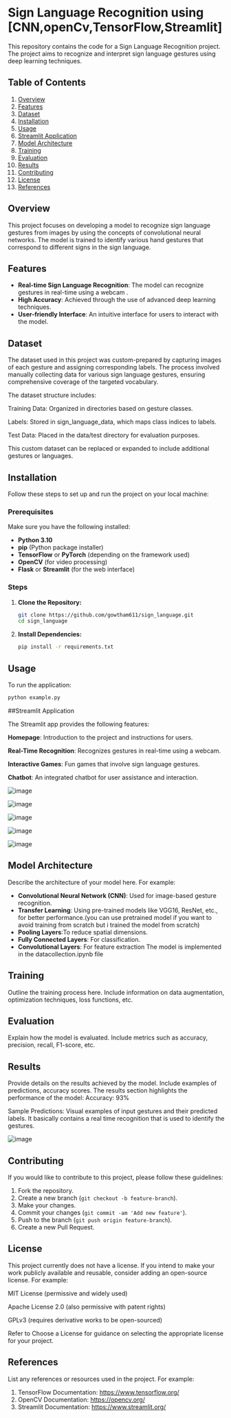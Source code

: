
# Sign Language Recognition using [CNN,openCv,TensorFlow,Streamlit]

This repository contains the code for a Sign Language Recognition project. The project aims to recognize and interpret sign language gestures using deep learning techniques.

## Table of Contents

1. [Overview](#overview)
2. [Features](#features)
3. [Dataset](#dataset)
4. [Installation](#installation)
5. [Usage](#usage)
6. [Streamlit Application](#streamlit-application)
7. [Model Architecture](#model-architecture)
8. [Training](#training)
9. [Evaluation](#evaluation)
10. [Results](#results)
11. [Contributing](#contributing)
12. [License](#license)
13. [References](#references)

## Overview

This project focuses on developing a model to recognize sign language gestures from images by using the concepts of convolutional neural networks. The model is trained to identify various hand gestures that correspond to different signs in the sign language.

## Features

- **Real-time Sign Language Recognition**: The model can recognize gestures in real-time using a webcam .
- **High Accuracy**: Achieved through the use of advanced deep learning techniques.
- **User-friendly Interface**: An intuitive interface for users to interact with the model.

## Dataset

The dataset used in this project was custom-prepared by capturing images of each gesture and assigning corresponding labels. The process involved manually collecting data for various sign language gestures, ensuring comprehensive coverage of the targeted vocabulary.

The dataset structure includes:

Training Data: Organized in directories based on gesture classes.

Labels: Stored in sign_language_data, which maps class indices to labels.

Test Data: Placed in the data/test directory for evaluation purposes.

This custom dataset can be replaced or expanded to include additional gestures or languages.

## Installation

Follow these steps to set up and run the project on your local machine:

### Prerequisites

Make sure you have the following installed:

- **Python 3.10**
- **pip** (Python package installer)
- **TensorFlow** or **PyTorch** (depending on the framework used)
- **OpenCV** (for video processing)
- **Flask** or **Streamlit** (for the web interface)

### Steps

1. **Clone the Repository:**

   ```bash
   git clone https://github.com/gowtham611/sign_language.git
   cd sign_language
   ```

2. **Install Dependencies:**

   ```bash
   pip install -r requirements.txt
   ```

## Usage

To run the application:

```bash
python example.py
```

##Streamlit Application

The Streamlit app provides the following features:

**Homepage**: Introduction to the project and instructions for users.

**Real-Time Recognition**: Recognizes gestures in real-time using a webcam.

**Interactive Games**: Fun games that involve sign language gestures.

**Chatbot**: An integrated chatbot for user assistance and interaction.

![image](https://github.com/user-attachments/assets/7eb79764-15e1-4e3b-a9fd-d7e0580e1a38)

![image](https://github.com/user-attachments/assets/98115029-1983-479e-bacd-1ab04b738e4d)

![image](https://github.com/user-attachments/assets/774b38e3-251a-4faf-ba22-2fae873ea1ec)

![image](https://github.com/user-attachments/assets/95f825a0-5b5c-4b83-92db-32242cba7798)

![image](https://github.com/user-attachments/assets/e254d85d-ce5e-4b94-a356-19bc5481ab91)


## Model Architecture

Describe the architecture of your model here. For example:

- **Convolutional Neural Network (CNN)**: Used for image-based gesture recognition.
- **Transfer Learning**: Using pre-trained models like VGG16, ResNet, etc., for better performance.(you can use pretrained model if you want to avoid training from scratch but i trained the model from scratch)
- **Pooling Layers**:To reduce spatial dimensions.
- **Fully Connected Layers**: For classification.
- **Convolutional Layers**: For feature extraction
The model is implemented in the datacollection.ipynb file

## Training

Outline the training process here. Include information on data augmentation, optimization techniques, loss functions, etc.

## Evaluation

Explain how the model is evaluated. Include metrics such as accuracy, precision, recall, F1-score, etc.

## Results

Provide details on the results achieved by the model. Include examples of predictions, accuracy scores.
The results section highlights the performance of the model:
Accuracy: 93%

Sample Predictions: Visual examples of input gestures and their predicted labels.
It basically contains a real time recognition that is used to identify the gestures.

![image](https://github.com/user-attachments/assets/bbb62ed3-dcca-4534-808a-e4443691aa7f)


## Contributing

If you would like to contribute to this project, please follow these guidelines:

1. Fork the repository.
2. Create a new branch (`git checkout -b feature-branch`).
3. Make your changes.
4. Commit your changes (`git commit -am 'Add new feature'`).
5. Push to the branch (`git push origin feature-branch`).
6. Create a new Pull Request.

## License

This project currently does not have a license. If you intend to make your work publicly available and reusable, consider adding an open-source license. For example:

MIT License (permissive and widely used)

Apache License 2.0 (also permissive with patent rights)

GPLv3 (requires derivative works to be open-sourced)

Refer to Choose a License for guidance on selecting the appropriate license for your project.

## References

List any references or resources used in the project. For example:

1. TensorFlow Documentation: https://www.tensorflow.org/
2. OpenCV Documentation: https://opencv.org/
3. Streamlit Documentation: https://www.streamlit.org/

